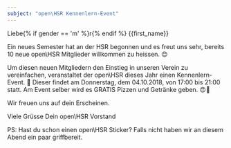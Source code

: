 ```yaml
---
subject: "open\HSR Kennenlern-Event"
---
```


Liebe{% if gender == 'm' %}r{% endif %} {{first_name}}

Ein neues Semester hat an der HSR begonnen und es freut uns sehr, bereits 10 neue open\HSR Mitglieder willkommen zu heissen. :blush:

Um diesen neuen Mitgliedern den Einstieg in unseren Verein zu vereinfachen, veranstaltet der open\HSR dieses Jahr einen Kennenlern-Event. :tada: Dieser findet am Donnerstag, dem 04.10.2018, von 17:00 bis 21:00 statt. Am Event selber wird es GRATIS Pizzen und Getränke geben. :heart_eyes::pizza:

Wir freuen uns auf dein Erscheinen.

Viele Grüsse
Dein open\HSR Vorstand

PS: Hast du schon einen open\HSR Sticker? Falls nicht haben wir an diesem Abend ein paar griffbereit.
